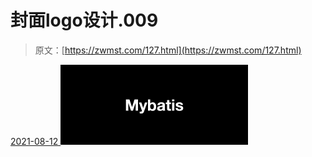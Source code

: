 <!--yml
category: 未分类
date: 0001-01-01 00:00:00
-->

# 封面logo设计.009

> 原文：[https://zwmst.com/127.html](https://zwmst.com/127.html)

   [ <time datetime="2021-08-12T09:21:19+08:00"> 2021-08-12 </time> ](https://zwmst.com/%e5%b0%81%e9%9d%a2logo%e8%ae%be%e8%ae%a1-009-2)  [![](img/267355412fdf32b2f84fec597e5e1478.png)](https://zwmst.com/wp-content/uploads/2021/08/1628731279-7f877a4c1de98c5.jpeg)